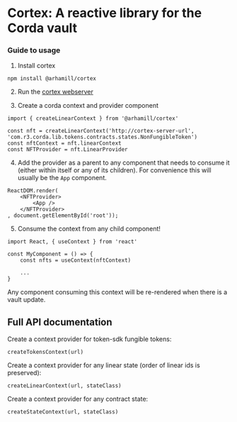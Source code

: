 # Cortex: A reactive library for the Corda vault

### Guide to usage

1. Install cortex

```
npm install @arhamill/cortex
```

2. Run the [cortex webserver](https://github.com/arhamill/cortex)

3. Create a corda context and provider component
```
import { createLinearContext } from '@arhamill/cortex'

const nft = createLinearContext('http://cortex-server-url', 'com.r3.corda.lib.tokens.contracts.states.NonFungibleToken')
const nftContext = nft.linearContext
const NFTProvider = nft.LinearProvider
```

4. Add the provider as a parent to any component that needs to consume it (either within itself or any of its children). For convenience this will usually be the `App` component.

```
ReactDOM.render(
    <NFTProvider>
        <App />
    </NFTProvider>
, document.getElementById('root'));
```

5. Consume the context from any child component!

```
import React, { useContext } from 'react'

const MyComponent = () => {
    const nfts = useContext(nftContext)

    ...
}
```

Any component consuming this context will be re-rendered when there is a vault update.

## Full API documentation

Create a context provider for token-sdk fungible tokens:
```
createTokensContext(url)
```

Create a context provider for any linear state (order of linear ids is preserved):
```
createLinearContext(url, stateClass)
```

Create a context provider for any contract state:
```
createStateContext(url, stateClass)
```